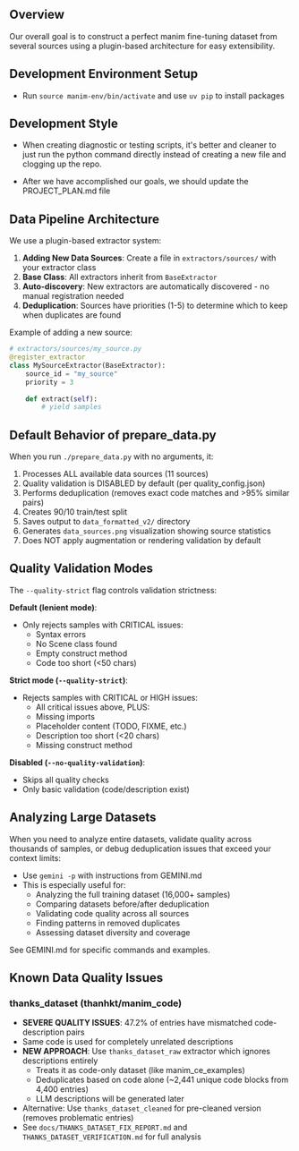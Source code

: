 ## Overview
Our overall goal is to construct a perfect manim fine-tuning dataset from several sources using a plugin-based architecture for easy extensibility.

## Development Environment Setup

- Run `source manim-env/bin/activate` and use `uv pip` to install packages

## Development Style
- When creating diagnostic or testing scripts, it's better and cleaner to just run the python command directly instead of creating a new file and clogging up the repo. 

- After we have accomplished our goals, we should update the PROJECT_PLAN.md file

## Data Pipeline Architecture

We use a plugin-based extractor system:

1. **Adding New Data Sources**: Create a file in `extractors/sources/` with your extractor class
2. **Base Class**: All extractors inherit from `BaseExtractor` 
3. **Auto-discovery**: New extractors are automatically discovered - no manual registration needed
4. **Deduplication**: Sources have priorities (1-5) to determine which to keep when duplicates are found

Example of adding a new source:
```python
# extractors/sources/my_source.py
@register_extractor
class MySourceExtractor(BaseExtractor):
    source_id = "my_source"
    priority = 3
    
    def extract(self):
        # yield samples
``` 

## Default Behavior of prepare_data.py

When you run `./prepare_data.py` with no arguments, it:
1. Processes ALL available data sources (11 sources)
2. Quality validation is DISABLED by default (per quality_config.json)
3. Performs deduplication (removes exact code matches and >95% similar pairs)
4. Creates 90/10 train/test split
5. Saves output to `data_formatted_v2/` directory
6. Generates `data_sources.png` visualization showing source statistics
7. Does NOT apply augmentation or rendering validation by default

## Quality Validation Modes

The `--quality-strict` flag controls validation strictness:

**Default (lenient mode)**:
- Only rejects samples with CRITICAL issues:
  - Syntax errors
  - No Scene class found
  - Empty construct method
  - Code too short (<50 chars)

**Strict mode (`--quality-strict`)**:
- Rejects samples with CRITICAL or HIGH issues:
  - All critical issues above, PLUS:
  - Missing imports
  - Placeholder content (TODO, FIXME, etc.)
  - Description too short (<20 chars)
  - Missing construct method

**Disabled (`--no-quality-validation`)**:
- Skips all quality checks
- Only basic validation (code/description exist)


## Analyzing Large Datasets

When you need to analyze entire datasets, validate quality across thousands of samples, or debug deduplication issues that exceed your context limits:
- Use `gemini -p` with instructions from GEMINI.md
- This is especially useful for:
  - Analyzing the full training dataset (16,000+ samples)
  - Comparing datasets before/after deduplication
  - Validating code quality across all sources
  - Finding patterns in removed duplicates
  - Assessing dataset diversity and coverage

See GEMINI.md for specific commands and examples.


## Known Data Quality Issues

### thanks_dataset (thanhkt/manim_code)
- **SEVERE QUALITY ISSUES**: 47.2% of entries have mismatched code-description pairs
- Same code is used for completely unrelated descriptions
- **NEW APPROACH**: Use `thanks_dataset_raw` extractor which ignores descriptions entirely
  - Treats it as code-only dataset (like manim_ce_examples)
  - Deduplicates based on code alone (~2,441 unique code blocks from 4,400 entries)
  - LLM descriptions will be generated later
- Alternative: Use `thanks_dataset_cleaned` for pre-cleaned version (removes problematic entries)
- See `docs/THANKS_DATASET_FIX_REPORT.md` and `THANKS_DATASET_VERIFICATION.md` for full analysis
